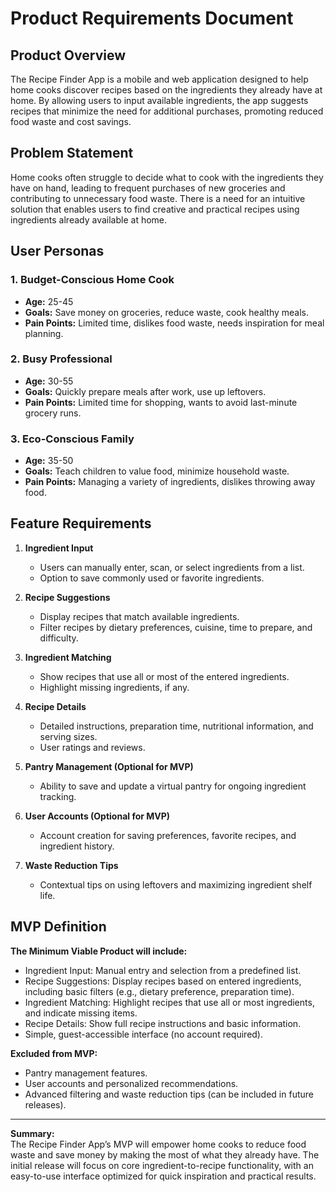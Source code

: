 # Product Requirements Document

## Product Overview
The Recipe Finder App is a mobile and web application designed to help home cooks discover recipes based on the ingredients they already have at home. By allowing users to input available ingredients, the app suggests recipes that minimize the need for additional purchases, promoting reduced food waste and cost savings.

## Problem Statement
Home cooks often struggle to decide what to cook with the ingredients they have on hand, leading to frequent purchases of new groceries and contributing to unnecessary food waste. There is a need for an intuitive solution that enables users to find creative and practical recipes using ingredients already available at home.

## User Personas

### 1. Budget-Conscious Home Cook
- **Age:** 25-45
- **Goals:** Save money on groceries, reduce waste, cook healthy meals.
- **Pain Points:** Limited time, dislikes food waste, needs inspiration for meal planning.

### 2. Busy Professional
- **Age:** 30-55
- **Goals:** Quickly prepare meals after work, use up leftovers.
- **Pain Points:** Limited time for shopping, wants to avoid last-minute grocery runs.

### 3. Eco-Conscious Family
- **Age:** 35-50
- **Goals:** Teach children to value food, minimize household waste.
- **Pain Points:** Managing a variety of ingredients, dislikes throwing away food.

## Feature Requirements

1. **Ingredient Input**
   - Users can manually enter, scan, or select ingredients from a list.
   - Option to save commonly used or favorite ingredients.

2. **Recipe Suggestions**
   - Display recipes that match available ingredients.
   - Filter recipes by dietary preferences, cuisine, time to prepare, and difficulty.

3. **Ingredient Matching**
   - Show recipes that use all or most of the entered ingredients.
   - Highlight missing ingredients, if any.

4. **Recipe Details**
   - Detailed instructions, preparation time, nutritional information, and serving sizes.
   - User ratings and reviews.

5. **Pantry Management (Optional for MVP)**
   - Ability to save and update a virtual pantry for ongoing ingredient tracking.

6. **User Accounts (Optional for MVP)**
   - Account creation for saving preferences, favorite recipes, and ingredient history.

7. **Waste Reduction Tips**
   - Contextual tips on using leftovers and maximizing ingredient shelf life.

## MVP Definition

**The Minimum Viable Product will include:**

- Ingredient Input: Manual entry and selection from a predefined list.
- Recipe Suggestions: Display recipes based on entered ingredients, including basic filters (e.g., dietary preference, preparation time).
- Ingredient Matching: Highlight recipes that use all or most ingredients, and indicate missing items.
- Recipe Details: Show full recipe instructions and basic information.
- Simple, guest-accessible interface (no account required).

**Excluded from MVP:**
- Pantry management features.
- User accounts and personalized recommendations.
- Advanced filtering and waste reduction tips (can be included in future releases).

---

**Summary:**  
The Recipe Finder App’s MVP will empower home cooks to reduce food waste and save money by making the most of what they already have. The initial release will focus on core ingredient-to-recipe functionality, with an easy-to-use interface optimized for quick inspiration and practical results.